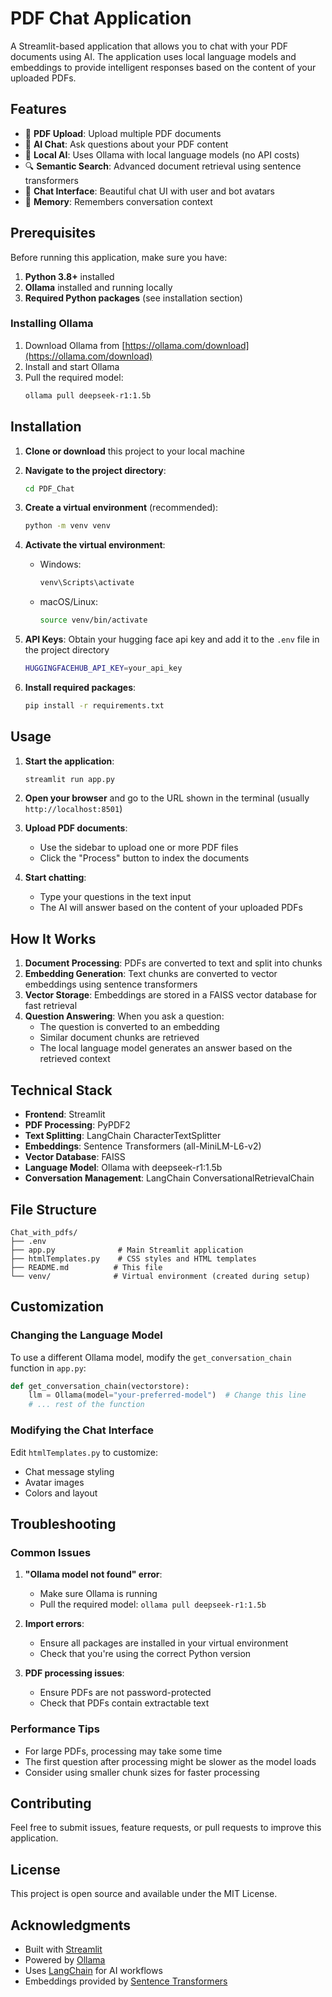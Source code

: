 # PDF Chat Application

A Streamlit-based application that allows you to chat with your PDF documents using AI. The application uses local language models and embeddings to provide intelligent responses based on the content of your uploaded PDFs.

## Features

- 📄 **PDF Upload**: Upload multiple PDF documents
- 🤖 **AI Chat**: Ask questions about your PDF content
- 🧠 **Local AI**: Uses Ollama with local language models (no API costs)
- 🔍 **Semantic Search**: Advanced document retrieval using sentence transformers
- 💬 **Chat Interface**: Beautiful chat UI with user and bot avatars
- 📝 **Memory**: Remembers conversation context

## Prerequisites

Before running this application, make sure you have:

1. **Python 3.8+** installed
2. **Ollama** installed and running locally
3. **Required Python packages** (see installation section)

### Installing Ollama

1. Download Ollama from [https://ollama.com/download](https://ollama.com/download)
2. Install and start Ollama
3. Pull the required model:
   ```bash
   ollama pull deepseek-r1:1.5b
   ```

## Installation

1. **Clone or download** this project to your local machine

2. **Navigate to the project directory**:

   ```bash
   cd PDF_Chat
   ```

3. **Create a virtual environment** (recommended):

   ```bash
   python -m venv venv
   ```

4. **Activate the virtual environment**:

   - Windows:
     ```bash
     venv\Scripts\activate
     ```
   - macOS/Linux:
     ```bash
     source venv/bin/activate
     ```

5. **API Keys**:
   Obtain your hugging face api key and add it to the `.env` file in the project directory

   ```bash
   HUGGINGFACEHUB_API_KEY=your_api_key
   ```

6. **Install required packages**:
   ```bash
   pip install -r requirements.txt
   ```

## Usage

1. **Start the application**:

   ```bash
   streamlit run app.py
   ```

2. **Open your browser** and go to the URL shown in the terminal (usually `http://localhost:8501`)

3. **Upload PDF documents**:

   - Use the sidebar to upload one or more PDF files
   - Click the "Process" button to index the documents

4. **Start chatting**:
   - Type your questions in the text input
   - The AI will answer based on the content of your uploaded PDFs

## How It Works

1. **Document Processing**: PDFs are converted to text and split into chunks
2. **Embedding Generation**: Text chunks are converted to vector embeddings using sentence transformers
3. **Vector Storage**: Embeddings are stored in a FAISS vector database for fast retrieval
4. **Question Answering**: When you ask a question:
   - The question is converted to an embedding
   - Similar document chunks are retrieved
   - The local language model generates an answer based on the retrieved context

## Technical Stack

- **Frontend**: Streamlit
- **PDF Processing**: PyPDF2
- **Text Splitting**: LangChain CharacterTextSplitter
- **Embeddings**: Sentence Transformers (all-MiniLM-L6-v2)
- **Vector Database**: FAISS
- **Language Model**: Ollama with deepseek-r1:1.5b
- **Conversation Management**: LangChain ConversationalRetrievalChain

## File Structure

```
Chat_with_pdfs/
├── .env
├── app.py              # Main Streamlit application
├── htmlTemplates.py    # CSS styles and HTML templates
├── README.md          # This file
└── venv/              # Virtual environment (created during setup)
```

## Customization

### Changing the Language Model

To use a different Ollama model, modify the `get_conversation_chain` function in `app.py`:

```python
def get_conversation_chain(vectorstore):
    llm = Ollama(model="your-preferred-model")  # Change this line
    # ... rest of the function
```

### Modifying the Chat Interface

Edit `htmlTemplates.py` to customize:

- Chat message styling
- Avatar images
- Colors and layout

## Troubleshooting

### Common Issues

1. **"Ollama model not found" error**:

   - Make sure Ollama is running
   - Pull the required model: `ollama pull deepseek-r1:1.5b`

2. **Import errors**:

   - Ensure all packages are installed in your virtual environment
   - Check that you're using the correct Python version

3. **PDF processing issues**:
   - Ensure PDFs are not password-protected
   - Check that PDFs contain extractable text

### Performance Tips

- For large PDFs, processing may take some time
- The first question after processing might be slower as the model loads
- Consider using smaller chunk sizes for faster processing

## Contributing

Feel free to submit issues, feature requests, or pull requests to improve this application.

## License

This project is open source and available under the MIT License.

## Acknowledgments

- Built with [Streamlit](https://streamlit.io/)
- Powered by [Ollama](https://ollama.ai/)
- Uses [LangChain](https://langchain.com/) for AI workflows
- Embeddings provided by [Sentence Transformers](https://www.sbert.net/)
